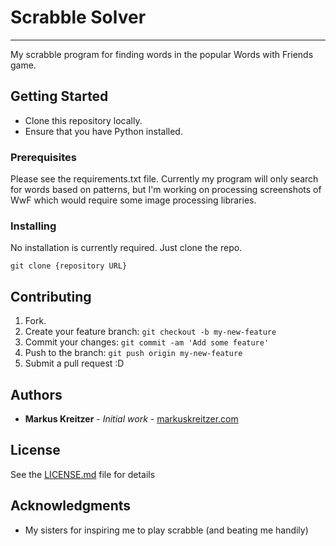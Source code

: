# Scrabble Solver
---------------
My scrabble program for finding words in the popular Words with Friends game.

## Getting Started

* Clone this repository locally.
* Ensure that you have Python installed.

### Prerequisites

Please see the requirements.txt file. Currently my program will only search for words based on patterns, but I'm working on processing screenshots of WwF which would require some image processing libraries.

### Installing

No installation is currently required. Just clone the repo.

```
git clone {repository URL}
```


## Contributing
1. Fork.
2. Create your feature branch: `git checkout -b my-new-feature`
3. Commit your changes: `git commit -am 'Add some feature'`
4. Push to the branch: `git push origin my-new-feature`
5. Submit a pull request :D

## Authors

* **Markus Kreitzer** - *Initial work* - [markuskreitzer.com](https://elec3647.github.io/about)

## License
See the [LICENSE.md](LICENSE.md) file for details

## Acknowledgments
* My sisters for inspiring me to play scrabble (and beating me handily)

